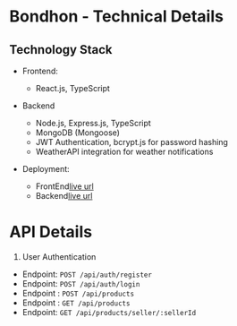 # Bondhon - Technical Details
## Technology Stack

* Frontend:
  * React.js, TypeScript
* Backend
  * Node.js, Express.js, TypeScript
  * MongoDB (Mongoose)
  * JWT Authentication, bcrypt.js for password hashing
  * WeatherAPI integration for weather notifications

* Deployment:

  * FrontEnd[live url](https://lively-kataifi-005380.netlify.app/)
  * Backend[live url](https://bondhon-eight.vercel.app/)

# API Details
1. User Authentication
* Endpoint: `POST /api/auth/register`
* Endpoint: `POST /api/auth/login`
* Endpoint : `POST /api/products`
* Endpoint : `GET /api/products`
* Endpoint: `GET /api/products/seller/:sellerId`




